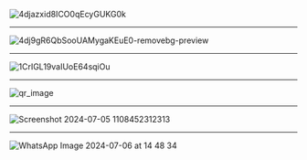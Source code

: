 ![4djazxid8ICO0qEcyGUKG0k](https://github.com/FurkanTsdmr/Yarisma-Resim/assets/66878884/cb1cb65a-c6f0-414b-a7f6-720fb66976b9)

<hr>

![4dj9gR6QbSooUAMygaKEuE0-removebg-preview](https://github.com/FurkanTsdmr/Yarisma-Resim/assets/66878884/34e954e9-92f8-44ff-a8ad-e405de6d6e1c)

<hr>

![1CrIGL19vaIUoE64sqiOu](https://github.com/FurkanTsdmr/Yarisma-Resim/assets/66878884/f7c76e86-2b5c-4166-b63b-57b09ebb0a98)


<hr>

![qr_image](https://github.com/FurkanTsdmr/Yar-ma-Resim/assets/66878884/9eca90df-c76a-4915-b3f3-73691a4bf374)

<hr>

![Screenshot 2024-07-05 1108452312313](https://github.com/user-attachments/assets/955eb5f7-6a7c-4236-9d96-71fdefa9e84f)

<hr>

![WhatsApp Image 2024-07-06 at 14 48 34](https://github.com/user-attachments/assets/38dc6785-0c00-4cb2-b762-9af381717ece)
